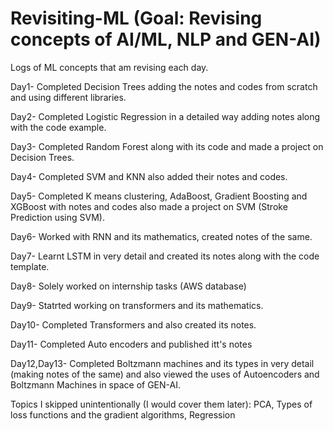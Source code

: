 # Revisiting-ML (Goal: Revising concepts of AI/ML, NLP and GEN-AI)
Logs of ML concepts that am revising each day.


Day1- Completed Decision Trees adding the notes and codes from scratch and using different libraries.


Day2- Completed Logistic Regression in a detailed way adding notes along with the code example.


Day3- Completed Random Forest along with its code and made a project on Decision Trees.


Day4- Completed SVM and KNN also added their notes and codes.


Day5- Completed K means clustering, AdaBoost, Gradient Boosting and XGBoost with notes and codes also made a project on SVM (Stroke Prediction using SVM).


Day6- Worked with RNN and its mathematics, created notes of the same.


Day7- Learnt LSTM in very detail and created its notes along with the code template.


Day8- Solely worked on internship tasks (AWS database)


Day9- Statrted working on transformers and its mathematics.


Day10- Completed Transformers and also created its notes.


Day11- Completed Auto encoders and published itt's notes


Day12,Day13- Completed Boltzmann machines and its types in very detail (making notes of the same) and also viewed the uses of Autoencoders and Boltzmann Machines in space of GEN-AI.










Topics I skipped unintentionally (I would cover them later): 
PCA, Types of loss functions and the gradient algorithms, Regression
